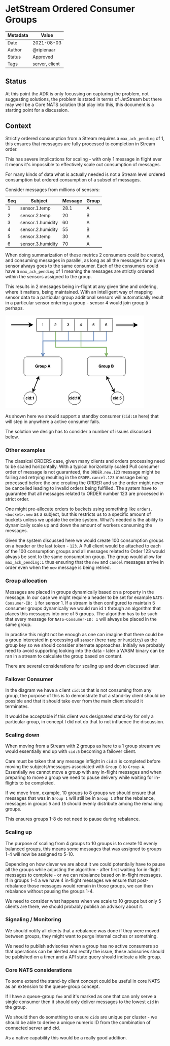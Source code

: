 # JetStream Ordered Consumer Groups

|Metadata|Value|
|--------|-----|
|Date    |2021-08-03|
|Author  |@ripienaar|
|Status  |Approved|
|Tags    |server, client|

## Status

At this point the ADR is only focussing on capturing the problem, not suggesting solutions, the problem is stated in terms
of JetStream but there may well be a Core NATS solution that play into this, this document is a starting point for a discussion.

## Context

Strictly ordered consumption from a Stream requires a `max_ack_pending` of 1, this ensures that messages are fully processed
to completion in Stream order.

This has severe implications for scaling - with only 1 message in flight ever it means it's impossible to effectively scale out
consumption of messages.

For many kinds of data what is actually needed is not a Stream level ordered consumption but ordered consumption of a subset of
messages.

Consider messages from millions of sensors:

|Seq|Subject|Message|Group|
|---|-------|-------|--------|
|1  |sensor.1.temp|28.1|A|
|2  |sensor.2.temp|20|B|
|3  |sensor.1.humidity|60|A|
|4  |sensor.2.humidity|55|B|
|5  |sensor.3.temp|30|A|
|6  |sensor.3.humidity|70|A|

When doing summarization of these metrics 2 consumers could be created, and consuming messages in parallel, as long as 
all the messages for a given sensor always goes to the same consumer. Each of the consumers could have a `max_ack_pending`
of 1 meaning the messages are strictly ordered within the sensors assigned to the group.

This results in 2 messages being in-flight at any given time and ordering, where it matters, being maintained. With an intelligent
way of mapping sensor data to a particular group additional sensors will automatically result in a particular sensor entering a 
group - sensor 4 would join group `B` perhaps.

![Consumer Groups](images/0016-ordered-consumer-groups-overview.png)

As shown here we should support a standby consumer (`cid:10` here) that will step in anywhere a active consumer fails.

The solution we design has to consider a number of issues discussed below.

### Other examples

The classical ORDERS case, given many clients and orders processing need to be scaled horizontally. With a typical horizontally 
scaled Pull consumer order of message is not guaranteed, the `ORDER.new.123` message might be failing and retrying resulting in 
the `ORDER.cancel.123` message being processed before the one creating the ORDER and so the order might never be cancelled leading
to invalid orders being fulfilled. The system have to guarantee that all messages related to ORDER number 123 are processed 
in strict order.

One might pre-allocate orders to buckets using something like `orders.<bucket>.new` as a subject, but this restricts us
to a specific amount of buckets unless we update the entire system. What's needed is the ability to dynamically scale up
and down the amount of workers consuming the messages.

Given the system discussed here we would create 100 consumption groups on a header or the last token - `123`. A Pull client
would be attached to each of the 100 consumption groups and all messages related to Order 123 would always be sent to the
same consumption group. The group would allow for `max_ack_pending:1` thus ensuring that the `new` and `cancel` messages arrive
in order even when the `new` message is being retried.

### Group allocation

Messages are placed in groups dynamically based on a property in the message. In our case we might require a header
to be set for example `NATS-Consumer-ID: 1` for sensor 1. If a stream is then configured to maintain 5 consumer groups
dynamically we would run id `1` through an algorithm that places this messages into one of 5 groups. The algorithm has
to be such that every message for `NATS-Consumer-ID: 1` will always be placed in the same group.

In practise this might not be enough as one can imagine that there could be a group interested in processing all 
`sensor` (here `temp` or `humidity`) as the group key so we should consider alternate approaches. Initially we probably 
need to avoid supporting looking into the data - later a WASM binary can be ran in a stream to calculate the group based on
content.

There are several considerations for scaling up and down discussed later.

### Failover Consumer

In the diagram we have a client `cid:10` that is not consuming from any group, the purpose of this is to demonstrate that
a stand-by client should be possible and that it should take over from the main client should it terminates.

It would be acceptable if this client was designated stand-by for only a particular group, in concept I did not do that to
not influence the discussion.

### Scaling down

When moving from a Stream with 2 groups as here to a 1 group stream we would essentially end up with `cid:5` becoming a 
failover client.

Care must be taken that any message inflight in `cid:5` is completed before moving the subjects/messages associated with
`Group B` to `Group A`. Essentially we cannot move a group with any in-flight messages and when preparing to move a group
we need to pause delivery while waiting for in-flights to be completed.

If we move from, example, 10 groups to 8 groups we should ensure that messages that was in `Group 1` will still be in
`Group 1` after the rebalance, messages in groups `9` and `10` should evenly distribute among the remaining groups.

This ensures groups 1-8 do not need to pause during rebalance.

### Scaling up

The purpose of scaling from 4 groups to 10 groups is to create 10 evenly balanced groups, this means some messages that was
assigned to groups 1-4 will now be assigned to 5-10.

Depending on how clever we are about it we could potentially have to pause all the groups while adjusting the algorithm - 
after first waiting for in-flight messages to complete - or we can rebalance based on in-flight messages.  If in groups
1-4 a we have 4 in-flight messages we ensure that post-rebalance those messages would remain in those groups, we can 
then rebalance without pausing the groups 1-4.

We need to consider what happens when we scale to 10 groups but only 5 clients are there, we should probably publish 
an advisory about it.

### Signaling / Monitoring

We should notify all clients that a rebalance was done if they were moved between groups, they might want to purge 
internal caches or something.

We need to publish advisories when a group has no active consumers so that operations can be alerted and rectify the issue,
these advisories should be published on a timer and a API state query should indicate a idle group.

### Core NATS considerations

To some extend the stand-by client concept could be useful in core NATS as an extension to the queue-group concept.

If I have a queue-group `foo` and it's marked as one that can only serve a single consumer then it should only deliver
messages to the lowest `cid` in the group.

We should then do something to ensure `cid`s are unique per cluster - we should be able to derive a unique numeric ID from
the combination of connected server and cid.

As a native capability this would be a really good addition.
